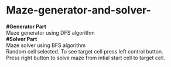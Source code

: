 # Maze-generator-and-solver-
**#Generator Part** <br />
Maze generator using DFS algorithm  <br />
**#Solver Part** <br />
Maze solver using BFS algorithm  <br />
Random cell selected. To see target cell press left control button.<br />
Press right button to solve maze from intial start cell to target cell. <br />
